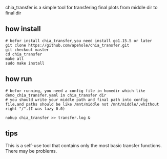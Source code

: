 chia_transfer is a simple tool for transfering final plots from middle dir to final dir

## how install

```shell
# befor install chia_transfer,you need install go1.15.5 or later
git clone https://github.com/apehole/chia_transfer.git
git checkout master
cd chia_transfer
make all
sudo make install
```

## how run

```shell
# befor running, you need a config file in homedir which like demo_chia_transfer.yaml in chia_transfer dir
# you should write your middle path and final path into config file,and paths should be like /mnt/middle not /mnt/middle/,whithout right "/".(I was lazy 0.0)

nohup chia_transfer >> transfer.log &
```

## tips

This is a self-use tool that contains only the most basic transfer functions. There may be problems.

